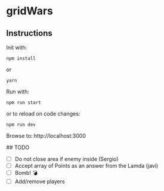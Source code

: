 # gridWars

## Instructions

Init with:

`npm install`

or 

`yarn`

Run with:

`npm run start`

or to reload on code changes:

`npm run dev`


Browse to: http://localhost:3000


## TODO

- [ ] Do not close area if enemy inside (Sergio)
- [ ] Accept array of Points as an answer from the Lamda (javi)
- [ ] Bomb! 💣
- [ ] Add/remove players